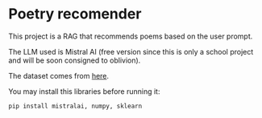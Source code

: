 # Poetry recomender

This project is a RAG that recommends poems based on the user prompt.

The LLM used is Mistral AI (free version since this is only a school project and will be soon consigned to oblivion).

The dataset comes from [here](https://www.kaggle.com/datasets/michaelarman/poemsdataset).

You may install this libraries before running it:

```txt
pip install mistralai, numpy, sklearn
```

